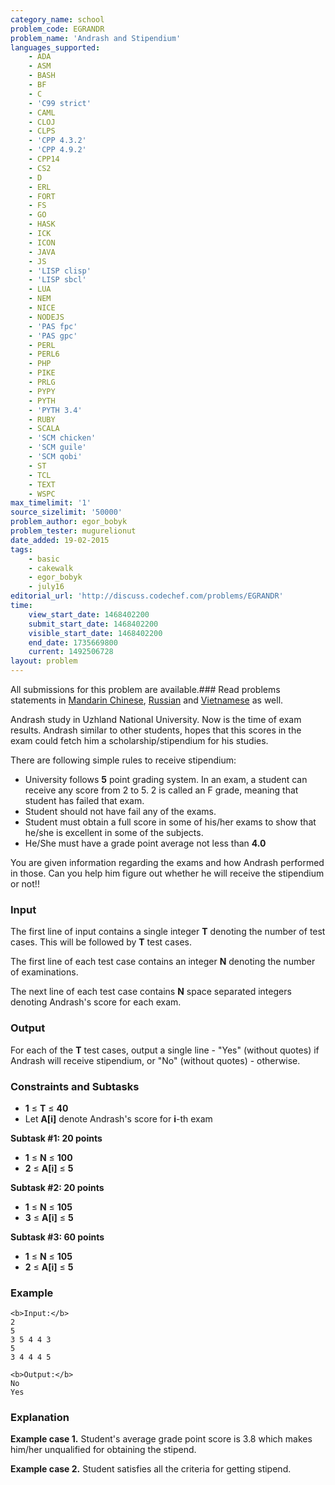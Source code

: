 ```yaml
---
category_name: school
problem_code: EGRANDR
problem_name: 'Andrash and Stipendium'
languages_supported:
    - ADA
    - ASM
    - BASH
    - BF
    - C
    - 'C99 strict'
    - CAML
    - CLOJ
    - CLPS
    - 'CPP 4.3.2'
    - 'CPP 4.9.2'
    - CPP14
    - CS2
    - D
    - ERL
    - FORT
    - FS
    - GO
    - HASK
    - ICK
    - ICON
    - JAVA
    - JS
    - 'LISP clisp'
    - 'LISP sbcl'
    - LUA
    - NEM
    - NICE
    - NODEJS
    - 'PAS fpc'
    - 'PAS gpc'
    - PERL
    - PERL6
    - PHP
    - PIKE
    - PRLG
    - PYPY
    - PYTH
    - 'PYTH 3.4'
    - RUBY
    - SCALA
    - 'SCM chicken'
    - 'SCM guile'
    - 'SCM qobi'
    - ST
    - TCL
    - TEXT
    - WSPC
max_timelimit: '1'
source_sizelimit: '50000'
problem_author: egor_bobyk
problem_tester: mugurelionut
date_added: 19-02-2015
tags:
    - basic
    - cakewalk
    - egor_bobyk
    - july16
editorial_url: 'http://discuss.codechef.com/problems/EGRANDR'
time:
    view_start_date: 1468402200
    submit_start_date: 1468402200
    visible_start_date: 1468402200
    end_date: 1735669800
    current: 1492506728
layout: problem
---
```

All submissions for this problem are available.###  Read problems statements in [Mandarin Chinese](http://www.codechef.com/download/translated/JULY16/mandarin/EGRANDR.pdf), [Russian](http://www.codechef.com/download/translated/JULY16/russian/EGRANDR.pdf) and [Vietnamese](http://www.codechef.com/download/translated/JULY16/vietnamese/EGRANDR.pdf) as well.

Andrash study in Uzhland National University. Now is the time of exam results. Andrash similar to other students, hopes that this scores in the exam could fetch him a scholarship/stipendium for his studies.

There are following simple rules to receive stipendium:

- University follows **5** point grading system. In an exam, a student can receive any score from 2 to 5. 2 is called an F grade, meaning that student has failed that exam.
- Student should not have fail any of the exams.
- Student must obtain a full score in some of his/her exams to show that he/she is excellent in some of the subjects.
- He/She must have a grade point average not less than **4.0**

You are given information regarding the exams and how Andrash performed in those. Can you help him figure out whether he will receive the stipendium or not!!

### Input

The first line of input contains a single integer **T** denoting the number of test cases. This will be followed by **T** test cases.

The first line of each test case contains an integer **N** denoting the number of examinations.

The next line of each test case contains **N** space separated integers denoting Andrash's score for each exam.

### Output

For each of the **T** test cases, output a single line - "Yes" (without quotes) if Andrash will receive stipendium, or "No" (without quotes) - otherwise.

### Constraints and Subtasks

- **1** ≤ **T** ≤ **40**
- Let **A\[i\]** denote Andrash's score for **i**-th exam

**Subtask #1: 20 points**

- **1** ≤ **N** ≤ **100**
- **2** ≤ **A\[i\]** ≤ **5**

**Subtask #2: 20 points**

- **1** ≤ **N** ≤ **105**
- **3** ≤ **A\[i\]** ≤ **5**

**Subtask #3: 60 points**

- **1** ≤ **N** ≤ **105**
- **2** ≤ **A\[i\]** ≤ **5**

### Example

```
<b>Input:</b>
2
5
3 5 4 4 3
5
3 4 4 4 5

<b>Output:</b>
No
Yes

```
### Explanation

**Example case 1.** Student's average grade point score is 3.8 which makes him/her unqualified for obtaining the stipend.

**Example case 2.** Student satisfies all the criteria for getting stipend.
